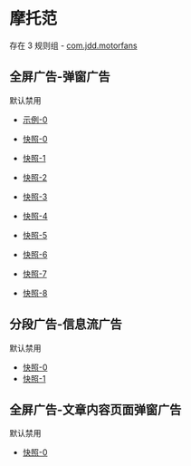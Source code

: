 # 摩托范

存在 3 规则组 - [com.jdd.motorfans](/src/apps/com.jdd.motorfans.ts)

## 全屏广告-弹窗广告

默认禁用

- [示例-0](https://user-images.githubusercontent.com/44717382/270852019-b0296eaa-a378-49b3-877b-acefca2a7d58.gif)

- [快照-0](https://i.gkd.li/i/12733646)
- [快照-1](https://i.gkd.li/i/12798654)
- [快照-2](https://i.gkd.li/i/12878843)
- [快照-3](https://i.gkd.li/i/12913956)
- [快照-4](https://i.gkd.li/i/13188861)
- [快照-5](https://i.gkd.li/i/12840710)
- [快照-6](https://i.gkd.li/i/13188928)
- [快照-7](https://i.gkd.li/i/14546613)
- [快照-8](https://i.gkd.li/i/12826288)

## 分段广告-信息流广告

默认禁用

- [快照-0](https://i.gkd.li/i/12826382)
- [快照-1](https://i.gkd.li/i/12829069)

## 全屏广告-文章内容页面弹窗广告

默认禁用

- [快照-0](https://i.gkd.li/i/12888087)
